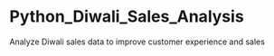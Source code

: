 # Python_Diwali_Sales_Analysis

 Analyze Diwali sales data to improve customer experience and sales


